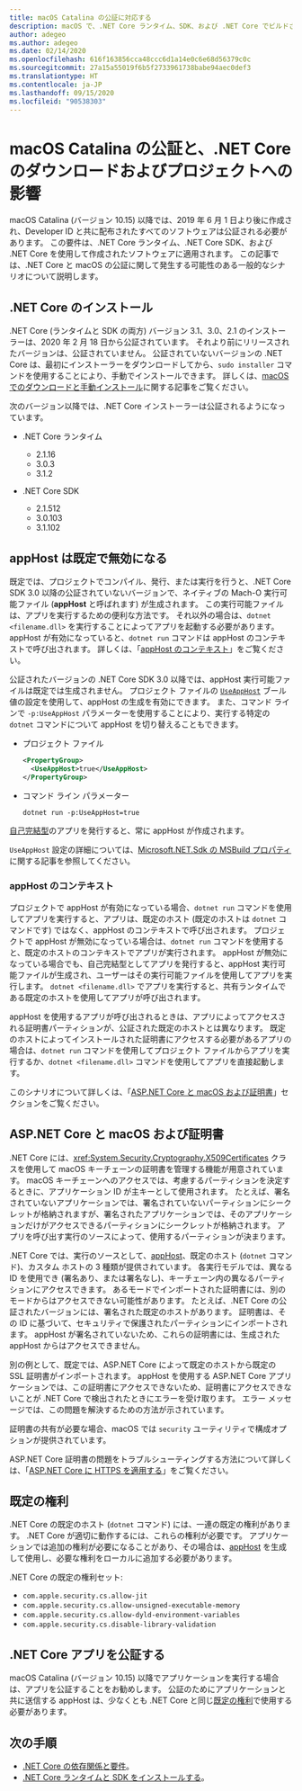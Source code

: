 ```yaml
---
title: macOS Catalina の公証に対応する
description: macOS で、.NET Core ランタイム、SDK、および .NET Core でビルドされたアプリをインストールするときに、公証と、証明書に関する問題を処理する方法について説明します。
author: adegeo
ms.author: adegeo
ms.date: 02/14/2020
ms.openlocfilehash: 616f163856cca48ccc6d1a14e0c6e68d56379c0c
ms.sourcegitcommit: 27a15a55019f6b5f2733961738babe94aec0def3
ms.translationtype: HT
ms.contentlocale: ja-JP
ms.lasthandoff: 09/15/2020
ms.locfileid: "90538303"
---
```

# <a name="macos-catalina-notarization-and-the-impact-on-net-core-downloads-and-projects"></a>macOS Catalina の公証と、.NET Core のダウンロードおよびプロジェクトへの影響

macOS Catalina (バージョン 10.15) 以降では、2019 年 6 月 1 日より後に作成され、Developer ID と共に配布されたすべてのソフトウェアは公証される必要があります。 この要件は、.NET Core ランタイム、.NET Core SDK、および .NET Core を使用して作成されたソフトウェアに適用されます。 この記事では、.NET Core と macOS の公証に関して発生する可能性のある一般的なシナリオについて説明します。

## <a name="installing-net-core"></a>.NET Core のインストール

.NET Core (ランタイムと SDK の両方) バージョン 3.1、3.0、2.1 のインストーラーは、2020 年 2 月 18 日から公証されています。 それより前にリリースされたバージョンは、公証されていません。 公証されていないバージョンの .NET Core は、最初にインストーラーをダウンロードしてから、`sudo installer` コマンドを使用することにより、手動でインストールできます。 詳しくは、[macOS でのダウンロードと手動インストール](./macos.md#download-and-manually-install)に関する記事をご覧ください。

次のバージョン以降では、.NET Core インストーラーは公証されるようになっています。

- .NET Core ランタイム
  - 2.1.16
  - 3.0.3
  - 3.1.2

- .NET Core SDK
  - 2.1.512
  - 3.0.103
  - 3.1.102

## <a name="apphost-is-disabled-by-default"></a>appHost は既定で無効になる

既定では、プロジェクトでコンパイル、発行、または実行を行うと、.NET Core SDK 3.0 以降の公証されていないバージョンで、ネイティブの Mach-O 実行可能ファイル (**appHost** と呼ばれます) が生成されます。 この実行可能ファイルは、アプリを実行するための便利な方法です。 それ以外の場合は、`dotnet <filename.dll>` を実行することによってアプリを起動する必要があります。 appHost が有効になっていると、`dotnet run` コマンドは appHost のコンテキストで呼び出されます。 詳しくは、「[appHost のコンテキスト](#context-of-the-apphost)」をご覧ください。

公証されたバージョンの .NET Core SDK 3.0 以降では、appHost 実行可能ファイルは既定では生成されません。 プロジェクト ファイルの [`UseAppHost`](../project-sdk/msbuild-props.md#useapphost) ブール値の設定を使用して、appHost の生成を有効にできます。 また、コマンド ラインで `-p:UseAppHost` パラメーターを使用することにより、実行する特定の `dotnet` コマンドについて appHost を切り替えることもできます。

- プロジェクト ファイル

  ```xml
  <PropertyGroup>
    <UseAppHost>true</UseAppHost>
  </PropertyGroup>
  ```

- コマンド ライン パラメーター

  ```dotnetcli
  dotnet run -p:UseAppHost=true
  ```

[自己完結型](../deploying/index.md#publish-self-contained)のアプリを発行すると、常に appHost が作成されます。

`UseAppHost` 設定の詳細については、[Microsoft.NET.Sdk の MSBuild プロパティ](../project-sdk/msbuild-props.md#useapphost)に関する記事を参照してください。

### <a name="context-of-the-apphost"></a>appHost のコンテキスト

プロジェクトで appHost が有効になっている場合、`dotnet run` コマンドを使用してアプリを実行すると、アプリは、既定のホスト (既定のホストは `dotnet` コマンドです) ではなく、appHost のコンテキストで呼び出されます。 プロジェクトで appHost が無効になっている場合は、`dotnet run` コマンドを使用すると、既定のホストのコンテキストでアプリが実行されます。 appHost が無効になっている場合でも、自己完結型としてアプリを発行すると、appHost 実行可能ファイルが生成され、ユーザーはその実行可能ファイルを使用してアプリを実行します。 `dotnet <filename.dll>` でアプリを実行すると、共有ランタイムである既定のホストを使用してアプリが呼び出されます。

appHost を使用するアプリが呼び出されるときは、アプリによってアクセスされる証明書パーティションが、公証された既定のホストとは異なります。 既定のホストによってインストールされた証明書にアクセスする必要があるアプリの場合は、`dotnet run` コマンドを使用してプロジェクト ファイルからアプリを実行するか、`dotnet <filename.dll>` コマンドを使用してアプリを直接起動します。

このシナリオについて詳しくは、「[ASP.NET Core と macOS および証明書](#aspnet-core-and-macos-and-certificates)」セクションをご覧ください。

## <a name="aspnet-core-and-macos-and-certificates"></a>ASP.NET Core と macOS および証明書

.NET Core には、<xref:System.Security.Cryptography.X509Certificates> クラスを使用して macOS キーチェーンの証明書を管理する機能が用意されています。 macOS キーチェーンへのアクセスでは、考慮するパーティションを決定するときに、アプリケーション ID が主キーとして使用されます。 たとえば、署名されていないアプリケーションでは、署名されていないパーティションにシークレットが格納されますが、署名されたアプリケーションでは、そのアプリケーションだけがアクセスできるパーティションにシークレットが格納されます。 アプリを呼び出す実行のソースによって、使用するパーティションが決まります。

.NET Core では、実行のソースとして、[appHost](#apphost-is-disabled-by-default)、既定のホスト (`dotnet` コマンド)、カスタム ホストの 3 種類が提供されています。 各実行モデルでは、異なる ID を使用でき (署名あり、または署名なし)、キーチェーン内の異なるパーティションにアクセスできます。 あるモードでインポートされた証明書には、別のモードからはアクセスできない可能性があります。 たとえば、.NET Core の公証されたバージョンには、署名された既定のホストがあります。 証明書は、その ID に基づいて、セキュリティで保護されたパーティションにインポートされます。 appHost が署名されていないため、これらの証明書には、生成された appHost からはアクセスできません。

別の例として、既定では、ASP.NET Core によって既定のホストから既定の SSL 証明書がインポートされます。 appHost を使用する ASP.NET Core アプリケーションでは、この証明書にアクセスできないため、証明書にアクセスできないことが .NET Core で検出されたときにエラーを受け取ります。 エラー メッセージでは、この問題を解決するための方法が示されています。

証明書の共有が必要な場合、macOS では `security` ユーティリティで構成オプションが提供されています。

ASP.NET Core 証明書の問題をトラブルシューティングする方法について詳しくは、「[ASP.NET Core に HTTPS を適用する](/aspnet/core/security/enforcing-ssl?view=aspnetcore-3.1&tabs=visual-studio#troubleshoot-certificate-problems)」をご覧ください。

## <a name="default-entitlements"></a>既定の権利

.NET Core の既定のホスト (`dotnet` コマンド) には、一連の既定の権利があります。 .NET Core が適切に動作するには、これらの権利が必要です。 アプリケーションでは追加の権利が必要になることがあり、その場合は、[appHost](#apphost-is-disabled-by-default) を生成して使用し、必要な権利をローカルに追加する必要があります。

.NET Core の既定の権利セット:

- `com.apple.security.cs.allow-jit`
- `com.apple.security.cs.allow-unsigned-executable-memory`
- `com.apple.security.cs.allow-dyld-environment-variables`
- `com.apple.security.cs.disable-library-validation`

## <a name="notarize-a-net-core-app"></a>.NET Core アプリを公証する

macOS Catalina (バージョン 10.15) 以降でアプリケーションを実行する場合は、アプリを公証することをお勧めします。 公証のためにアプリケーションと共に送信する appHost は、少なくとも .NET Core と同じ[既定の権利](#default-entitlements)で使用する必要があります。

## <a name="next-steps"></a>次の手順

- [.NET Core の依存関係と要件](macos.md#dependencies)。
- [.NET Core ランタイムと SDK をインストールする](macos.md)。
